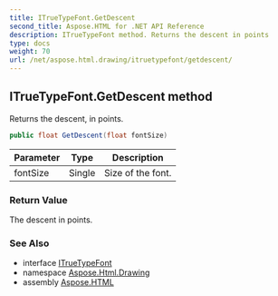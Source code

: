 ```yaml
---
title: ITrueTypeFont.GetDescent
second_title: Aspose.HTML for .NET API Reference
description: ITrueTypeFont method. Returns the descent in points
type: docs
weight: 70
url: /net/aspose.html.drawing/itruetypefont/getdescent/
---
```

## ITrueTypeFont.GetDescent method

Returns the descent, in points.

```csharp
public float GetDescent(float fontSize)
```

| Parameter | Type | Description |
| --- | --- | --- |
| fontSize | Single | Size of the font. |

### Return Value

The descent in points.

### See Also

* interface [ITrueTypeFont](../)
* namespace [Aspose.Html.Drawing](../../../aspose.html.drawing/)
* assembly [Aspose.HTML](../../../)
